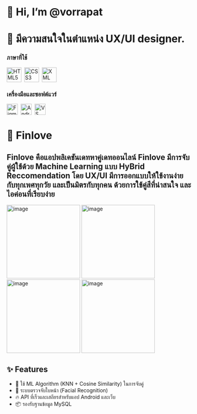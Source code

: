 # 👋 Hi, I’m @vorrapat
# 👀 มีความสนใจในตำแหน่ง UX/UI designer.

<!-- ภาษาที่ใช้ -->
<h3>ภาษาที่ใช้</h3>
<p align="left" style="display: flex; gap: 8px;">
  <a href="https://developer.mozilla.org/en-US/docs/Glossary/HTML5" target="_blank" rel="noreferrer" style="text-decoration:none;">
    <img src="https://cdn.jsdelivr.net/gh/devicons/devicon/icons/html5/html5-original-wordmark.svg" width="40" height="40" alt="HTML5" />
  </a>
  <a href="https://developer.mozilla.org/en-US/docs/Web/CSS" target="_blank" rel="noreferrer" style="text-decoration:none;">
    <img src="https://cdn.jsdelivr.net/gh/devicons/devicon/icons/css3/css3-original-wordmark.svg" width="40" height="40" alt="CSS3" />
  </a>
  <a href="https://www.w3.org/XML/" target="_blank" rel="noreferrer" style="text-decoration:none;">
    <img src="https://cdn.jsdelivr.net/gh/vscode-icons/vscode-icons/icons/file_type_xml.svg" width="40" height="40" alt="XML" />
  </a>
</p>

<!-- เครื่องมือและซอฟต์แวร์ -->
<h3>เครื่องมือและซอฟต์แวร์</h3>
<p align="left" style="display: flex; gap: 8px;">
  <a href="https://www.figma.com/" target="_blank" rel="noreferrer" style="text-decoration:none;">
    <img src="https://cdn.jsdelivr.net/gh/devicons/devicon/icons/figma/figma-original.svg" width="30" height="30" alt="Figma" />
  </a>
  <a href="https://developer.android.com/studio" target="_blank" rel="noreferrer" style="text-decoration:none;">
    <img src="https://cdn.jsdelivr.net/gh/devicons/devicon/icons/androidstudio/androidstudio-original.svg" width="30" height="30" alt="Android Studio" />
  </a>
  <a href="https://code.visualstudio.com/" target="_blank" rel="noreferrer" style="text-decoration:none;">
    <img src="https://cdn.jsdelivr.net/gh/devicons/devicon/icons/vscode/vscode-original.svg" width="30" height="30" alt="VS Code" />
  </a>
</p>


# 🩵 Finlove 

Finlove คือแอปพลิเคชันเดทหาคู่เดทออนไลน์ Finlove มีการจับคู่ผู้ใช้ด้วย Machine Learning แบบ HyBrid Reccomendation
โดย UX/UI มีการออกแบบให้ใช้งานง่ายกับทุกเพศทุกวัย และเป็นมิตรกับทุกคน ด้วยการใช้คู่สีที่น่าสนใจ และไอค่อนที่เรียบง่าย
---

<img width="200"  alt="image" src="https://github.com/user-attachments/assets/0666f651-a31f-4758-a327-46a88c8d63a2" />
<img width="200"  alt="image" src="https://github.com/user-attachments/assets/e0812d58-c5ae-4ea3-91b8-bd09cd3c8af1" />
<img width="200"  alt="image" src="https://github.com/user-attachments/assets/266ddb18-b38c-4c83-b191-a8941047104a" />
<img width="200"  alt="image" src="https://github.com/user-attachments/assets/1b2b203e-b7c4-4867-ab6c-4529901074e1" />

## ✨ Features

- 🧠 ใช้ ML Algorithm (KNN + Cosine Similarity) ในการจับคู่
- 👤 ระบบตรวจจับใบหน้า (Facial Recognition)
- 🔥 API ที่เร็วและเสถียรสำหรับแอป Android และเว็บ
- 📦 รองรับฐานข้อมูล MySQL



